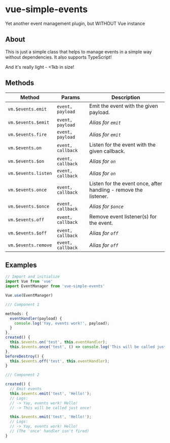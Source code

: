 # vue-simple-events
Yet another event management plugin, but WITHOUT Vue instance

## About

This is just a simple class that helps to manage events in a simple way without dependencies. It also supports TypeScript!

And it's really light - <1kb in size!

## Methods

Method   | Params            | Description
-------- | ----------------- | ----------------------------------------------------------------
`vm.$events.emit`   | `event, payload`  | Emit the event with the given payload.
`vm.$events.$emit`  | `event, payload`  | _Alias for `emit`_
`vm.$events.fire`   | `event, payload`  | _Alias for `emit`_
`vm.$events.on`     | `event, callback` | Listen for the event with the given callback.
`vm.$events.$on`    | `event, callback` | _Alias for `on`_
`vm.$events.listen` | `event, callback` | _Alias for `on`_
`vm.$events.once`   | `event, callback` | Listen for the event once, after handling - remove the listener.
`vm.$events.$once`  | `event, callback` | _Alias for `$once`_
`vm.$events.off`    | `event, callback` | Remove event listener(s) for the event.
`vm.$events.$off`   | `event, callback` | _Alias for `off`_
`vm.$events.remove` | `event, callback` | _Alias for `off`_

## Examples

```js
// Import and initialize
import Vue from 'vue'
import EventManager from 'vue-simple-events'

Vue.use(EventManager)
```

```js
/// Component 1

methods: {
  eventHandler(payload) {
    console.log('Yay, events work!', payload);
  }
},
created() {
  this.$events.on('test', this.eventHandler);
  this.$events.once('test', () => console.log('This will be called just once!'));
},
beforeDestroy() {
  this.$events.off('test', this.eventHandler);
}
```

```js
/// Component 2

created() {
  // Emit events
  this.$events.emit('test', 'Hello!');
  // Logs:
  // -> Yay, events work! Hello!
  // -> This will be called just once!

  this.$events.emit('test', 'Hello!');
  // Logs:
  // -> Yay, events work! Hello!
  // (The 'once' handler isn't fired)
}
```

